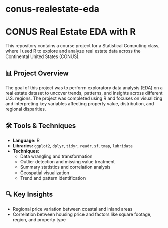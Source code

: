 # conus-realestate-eda

# CONUS Real Estate EDA with R

This repository contains a course project for a Statistical Computing class, where I used R to explore and analyze real estate data across the Continental United States (CONUS).

## 📊 Project Overview

The goal of this project was to perform exploratory data analysis (EDA) on a real estate dataset to uncover trends, patterns, and insights across different U.S. regions. The project was completed using R and focuses on visualizing and interpreting key variables affecting property value, distribution, and regional disparities.

## 🛠 Tools & Techniques

- **Language:** R
- **Libraries:** `ggplot2`, `dplyr`, `tidyr`, `readr`, `sf`, `tmap`, `lubridate`
- **Techniques:** 
  - Data wrangling and transformation
  - Outlier detection and missing value treatment
  - Summary statistics and correlation analysis
  - Geospatial visualization
  - Trend and pattern identification


## 🔍 Key Insights

- Regional price variation between coastal and inland areas
- Correlation between housing price and factors like square footage, region, and property type

